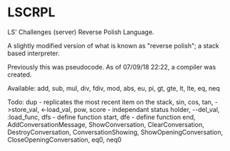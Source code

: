 # LSCRPL

LS' Challenges (server) Reverse Polish Language.

A slightly modified version of what is known as "reverse polish"; a stack based interpreter.

Previously this was pseudocode. As of 07/09/18 22:22, a compiler was created.

Available:
add, sub, mul, div, fdiv, mod, abs, eu, pi, gt, gte, lt, lte, eq, neq

Todo:
dup - replicates the most recent item on the stack, sin, cos, tan, ->store_val, <-load_val, pow, score - independant status holder, --del_val, :load_func, dfs - define function start, dfe - define function end, AddConversationMessage, ShowConversation, ClearConversation, DestroyConversation, ConversationShowing, ShowOpeningConversation, CloseOpeningConversation, eq0, neq0

